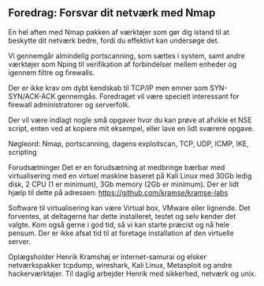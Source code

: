 Foredrag: Forsvar dit netværk med Nmap
--------------------------------------

En hel aften med Nmap pakken af værktøjer som gør dig istand til at
beskytte dit netværk bedre, fordi du effektivt kan undersøge det.

Vi gennemgår almindelig portscanning, som sættes i system, samt andre
værktøjer som Nping til verifikation af forbindelser mellem enheder og
igennem filtre og firewalls.

Der er ikke krav om dybt kendskab til TCP/IP men emner som
SYN-SYN/ACK-ACK gennemgås. Foredraget vil være specielt interessant
for firewall administratorer og serverfolk.

Der vil være indlagt nogle små opgaver hvor du kan prøve at afvikle et
NSE script, enten ved at kopiere mit eksempel, eller lave en lidt
sværere opgave.

Nøgleord:
Nmap, portscanning, dagens exploitscan, TCP, UDP, ICMP, IKE, scripting

Forudsætninger
Det er en forudsætning at medbringe bærbar med virtualisering med en virtuel maskine baseret på Kali Linux med
30Gb ledig disk, 2 CPU (1 er minimum), 3Gb memory (2Gb er minimum).
Der er lidt hjælp til dette på adressen:
https://github.com/kramse/kramse-labs

Software til virtualisering kan være Virtual box, VMware eller lignende. Det forventes, at deltagerne har dette installeret, testet og selv kender det valgte. Kom også gerne i god tid, så vi kan starte præcist og nå hele pensum.  Der er ikke afsat tid til at foretage installation af den virtuelle server.

Oplægsholder
Henrik Kramshøj er internet-samurai og elsker netværkspakker tcpdump, wireshark, Kali Linux, Metasploit og andre hackerværktøjer. Til daglig arbejder Henrik med sikkerhed, netværk og unix.
